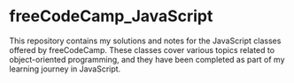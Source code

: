 # freeCodeCamp_JavaScript

This repository contains my solutions and notes for the JavaScript classes offered by 
freeCodeCamp. These classes cover various topics related to object-oriented programming, 
and they have been completed as part of my learning journey in JavaScript.
